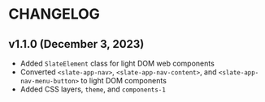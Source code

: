 # CHANGELOG

## v1.1.0 (December 3, 2023)

- Added `SlateElement` class for light DOM web components
- Converted `<slate-app-nav>`, `<slate-app-nav-content>`, and `<slate-app-nav-menu-button>` to light DOM components
- Added CSS layers, `theme`, and `components-1`
